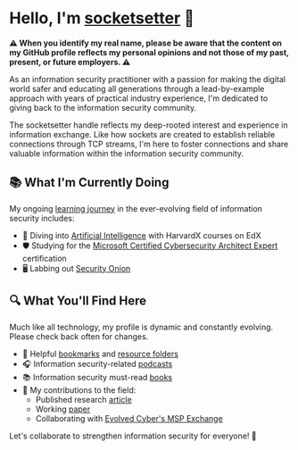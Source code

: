 # Hello, I'm [socketsetter](https://github.com/socketsetter/public) 👋

**⚠️ When you identify my real name, please be aware that the content on my GitHub profile reflects my personal opinions and not those of my past, present, or future employers. ⚠️**

As an information security practitioner with a passion for making the digital world safer and educating all generations through a lead-by-example approach with years of practical industry experience, I'm dedicated to giving back to the information security community.

The socketsetter handle reflects my deep-rooted interest and experience in information exchange. Like how sockets are created to establish reliable connections through TCP streams, I'm here to foster connections and share valuable information within the information security community.

## 📚 What I'm Currently Doing
My ongoing [learning journey](https://github.com/socketsetter/public/blob/main/learningJourney.md) in the ever-evolving field of information security includes:
- 🧠 Diving into [Artificial Intelligence](https://learning.edx.org/course/course-v1:HarvardX+CS50+X/home) with HarvardX courses on EdX
- 🛡️ Studying for the [Microsoft Certified Cybersecurity Architect Expert](https://learn.microsoft.com/en-us/credentials/certifications/cybersecurity-architect-expert/) certification
- 🖥️ Labbing out [Security Onion](https://securityonionsolutions.com/)


## 🔍 What You'll Find Here
Much like all technology, my profile is dynamic and constantly evolving.  Please check back often for changes.
- 📌 Helpful [bookmarks](https://github.com/socketsetter/public/blob/main/Resources/bookmarks.md) and [resource folders](https://github.com/socketsetter/public/tree/main/Resources)
- 🎧 Information security-related [podcasts](https://github.com/socketsetter/public/blob/main/Resources/podcasts.md)
- 📚 Information security must-read [books](https://github.com/socketsetter/public/blob/main/Resources/books.md)
- 📜 My contributions to the field: 
	- Published research [article](https://github.com/socketsetter/openstack)
	- Working [paper](https://cloudsecurityalliance.org/artifacts/software-defined-perimeter-and-zero-trust/)
	- Collaborating with [Evolved Cyber's MSP Exchange](https://www.whitehouse.gov/oncd/briefing-room/2024/01/12/readout-national-cyber-director-harry-coker-jr-visits-baltimore-county-to-spotlight-best-practices-to-build-and-grow-the-nations-cyber-workforce/)

Let's collaborate to strengthen information security for everyone! 🔗
